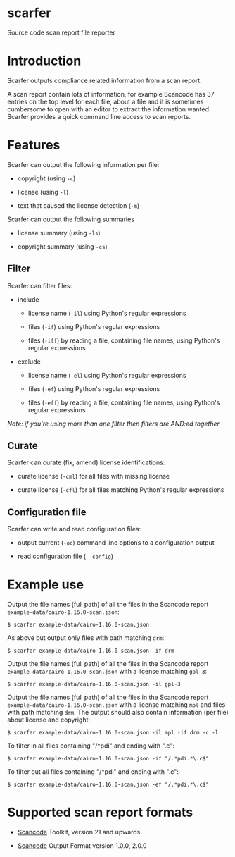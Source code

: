 # scarfer

Source code scan report file reporter

# Introduction

Scarfer outputs compliance related information from a scan report.

A scan report contain lots of information, for example Scancode has 37
entries on the top level for each file, about a file and it is
sometimes cumbersome to open with an editor to extract the information
wanted. Scarfer provides a quick command line access to scan reports.

# Features

Scarfer can output the following information per file:

* copyright (using `-c`)

* license (using `-l`)

* text that caused the license detection (`-m`)

Scarfer can output the following summaries

* license summary (using `-ls`)

* copyright summary (using `-cs`)

## Filter

Scarfer can filter files:

* include 

    * license name (`-il`) using Python's regular expressions

    * files (`-if`) using Python's regular expressions

    * files (`-iff`) by reading a file, containing file names, using Python's regular expressions

* exclude

    * license name (`-el`) using Python's regular expressions

    * files (`-ef`) using Python's regular expressions

    * files (`-eff`) by reading a file, containing file names, using Python's regular expressions

*Note: if you're using more than one filter then filters are AND:ed together*

## Curate

Scarfer can curate (fix, amend) license identifications:

* curate license (`-cml`) for all files with missing license

* curate license (`-cfl`) for all files matching Python's regular expressions

## Configuration file

Scarfer can write and read configuration files:

* output current (`-oc`) command line options to a configuration output

* read configuration file (`--config`)

# Example use

Output the file names (full path) of all the files in the Scancode report `example-data/cairo-1.16.0-scan.json`:
```
$ scarfer example-data/cairo-1.16.0-scan.json 
```

As above but output only files with path matching `drm`:
```
$ scarfer example-data/cairo-1.16.0-scan.json -if drm
```

Output the file names (full path) of all the files in the Scancode report `example-data/cairo-1.16.0-scan.json` with a license matching `gpl-3`:
```
$ scarfer example-data/cairo-1.16.0-scan.json -il gpl-3
```

Output the file names (full path) of all the files in the Scancode report `example-data/cairo-1.16.0-scan.json` with a license matching `mpl` and files with path matching `drm`. The output should also contain information (per file) about license and copyright:
```
$ scarfer example-data/cairo-1.16.0-scan.json -il mpl -if drm -c -l 
```

To filter in all files containing "/*pdi" and ending with ".c":
```
$ scarfer example-data/cairo-1.16.0-scan.json -if "/.*pdi.*\.c$"
```

To filter out all files containing "/*pdi" and ending with ".c":
```
$ scarfer example-data/cairo-1.16.0-scan.json -ef "/.*pdi.*\.c$"
```

# Supported scan report formats

* [Scancode](https://github.com/nexB/scancode-toolkit) Toolkit, version 21 and upwards

* [Scancode](https://github.com/nexB/scancode-toolkit) Output Format version 1.0.0, 2.0.0






